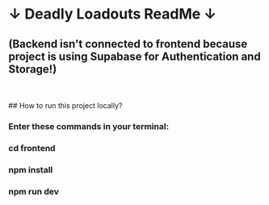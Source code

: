 # ↓ Deadly Loadouts ReadMe ↓
## (Backend isn't connected to frontend because project is using Supabase for Authentication and Storage!)
<br>
<br>
## How to run this project locally?

### Enter these commands in your terminal:
### cd frontend
### npm install
### npm run dev
